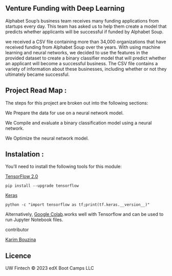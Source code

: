 ## Venture Funding with Deep Learning

Alphabet Soup’s business team receives many funding applications from startups every day. This team has asked us to help them create a model that predicts whether applicants will be successful if funded by Alphabet Soup.

we received a CSV file containing more than 34,000 organizations that have received funding from Alphabet Soup over the years. With using machine learning and neural networks, we decided to use the features in the provided dataset to create a binary classifier model that will predict whether an applicant will become a successful business. The CSV file contains a variety of information about these businesses, including whether or not they ultimately became successful.

## Project Read Map :

The steps for this project are broken out into the following sections:

We Prepare the data for use on a neural network model.

We Compile and evaluate a binary classification model using a neural network.

We Optimize the neural network model.

## Instalation :

You’ll need to install the following tools for this module:

[TensorFlow 2.0](https://www.tensorflow.org/)

`pip install --upgrade tensorflow`

[Keras](https://keras.io/about/)

`python -c "import tensorflow as tf;print(tf.keras.__version__)"`

Alternatively, [Google Colab](https://colab.research.google.com/drive/1n3LDGKSb1-3SjAol5RDOBDqweC-1uH60).works well with Tensorflow and can be used to run Jupyter Notebook files.

contributor

[ Karim Bouzina ](https://www.linkedin.com/in/karim-bouzina-574348244/)

## Licence

UW Fintech 
© 2023 edX Boot Camps LLC

